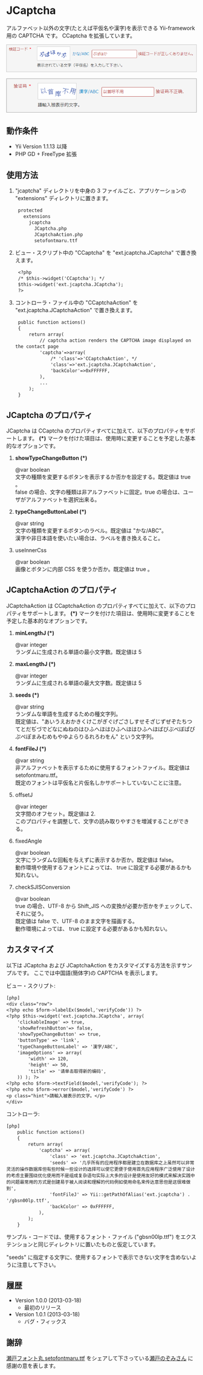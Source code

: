 JCaptcha
========

アルファベット以外の文字(たとえば平仮名や漢字)を表示できる Yii-framework 用の CAPTCHA です。
CCaptcha を拡張しています。

![JCaptcha in Action](docs/jcaptcha.png "JCaptcha in Action")

![JCaptcha using Chinese characters](docs/jcaptcha-c.png "JCaptcha using Chinese characters")

動作条件
------------
+ Yii Version 1.1.13 以降
+ PHP GD + FreeType 拡張

使用方法
--------
1. "jcaptcha" ディレクトリを中身の 3 ファイルごと、アプリケーションの "extensions" ディレクトリに置きます。

		protected
		  extensions
		    jcaptcha
		      JCaptcha.php
		      JCaptchaAction.php
		      setofontmaru.ttf

2. ビュー・スクリプト中の "CCaptcha" を "ext.jcaptcha.JCaptcha" で置き換えます。

		<?php
		/* $this->widget('CCaptcha'); */
		$this->widget('ext.jcaptcha.JCaptcha');
		?>

3. コントローラ・ファイル中の "CCaptchaAction" を "ext.jcaptcha.JCaptchaAction" で置き換えます。

		public function actions()
		{
			return array(
				// captcha action renders the CAPTCHA image displayed on the contact page
				'captcha'=>array(
					/* 'class'=>'CCaptchaAction', */
					'class'=>'ext.jcaptcha.JCaptchaAction',
					'backColor'=>0xFFFFFF,
				),
				...
			);
		}

JCaptcha のプロパティ
-------------------
JCaptcha は CCaptcha のプロパティすべてに加えて、以下のプロパティをサポートします。
**(*)** マークを付けた項目は、使用時に変更することを予定した基本的なオプションです。

1. **showTypeChangeButton (*)**

	@var boolean  
	文字の種類を変更するボタンを表示するか否かを設定する。既定値は true 。  
	false の場合、文字の種類は非アルファベットに固定。true の場合は、ユーザがアルファベットを選択出来る。

2. **typeChangeButtonLabel (*)**

	@var string  
	文字の種類を変更するボタンのラベル。既定値は "かな/ABC"。  
	漢字や非日本語を使いたい場合は、ラベルを書き換えること。

3. useInnerCss

	@var boolean  
	画像とボタンに内部 CSS を使うか否か。既定値は true 。

JCaptchaAction のプロパティ
-------------------------
JCaptchaAction は CCaptchaAction のプロパティすべてに加えて、以下のプロパティをサポートします。
**(*)** マークを付けた項目は、使用時に変更することを予定した基本的なオプションです。

1. **minLengthJ (*)**

	@var integer  
	ランダムに生成される単語の最小文字数。既定値は 5

2. **maxLengthJ (*)**

	@var integer  
	ランダムに生成される単語の最大文字数。既定値は 5

3. **seeds (*)**

	@var string  
	ランダムな単語を生成するための種文字列。  
	既定値は、"あいうえおかきくけこがぎぐげごさしすせそざじずぜぞたちつてとだぢづでどなにぬねのはひふへほはひふへほはひふへほばびぶべぼぱぴぷぺぽまみむめもやゆよらりるれろわをん" という文字列。  

4. **fontFileJ (*)**

	@var string  
	非アルファベットを表示するために使用するフォントファイル。既定値は setofontmaru.ttf。  
	既定のフォントは平仮名と片仮名しかサポートしていないことに注意。

5. offsetJ

	@var integer  
	文字間のオフセット。既定値は 2.  
	このプロパティを調整して、文字の読み取りやすさを増減することができる。

6. fixedAngle

	@var boolean  
	文字にランダムな回転を与えずに表示するか否か。既定値は false。  
	動作環境や使用するフォントによっては、 true に設定する必要があるかも知れない。

7. checkSJISConversion

	@var boolean  
	true の場合、UTF-8 から Shift_JIS への変換が必要か否かをチェックして、それに従う。  
	既定値は false で、UTF-8 のまま文字を描画する。  
	動作環境によっては、 true に設定する必要があるかも知れない。

カスタマイズ
------------

以下は JCaptcha および JCaptchaAction をカスタマイズする方法を示すサンプルです。
ここでは中国語(簡体字)の CAPTCHA を表示します。

ビュー・スクリプト:

```
[php]
<div class="row">
<?php echo $form->labelEx($model,'verifyCode')) ?>
<?php $this->widget('ext.jcaptcha.JCaptcha', array(
	'clickableImage' => true,
	'showRefreshButton'=> false,
	'showTypeChangeButton' => true,
	'buttonType' => 'link',
	'typeChangeButtonLabel' => '漢字/ABC',
	'imageOptions' => array(
		'width' => 120,
		'height' => 50,
		'title' => '请单击取得新的编码',
	)) ); ?>
<?php echo $form->textField($model,'verifyCode'); ?>
<?php echo $form->error($model,'verifyCode') ?>
<p class="hint">請輸入被表示的文字。</p>
</div>
```

コントローラ:

```
[php]
	public function actions()
	{
		return array(
			'captcha' => array(
				'class' => 'ext.jcaptcha.JCaptchaAction',
				'seeds' => '几乎所有的应用程序都是建立在数据库之上虽然可以非常灵活的操作数据库但有些时候一些设计的选择可以使它更便于使用首先应用程序广泛使用了设计的考虑主要围绕优化使用而不是组成复杂语句实际上大多的设计是使用友好的模式来解决实践中的问题最常用的方式是创建易于被人阅读和理解的代码例如使用命名来传达意思但是这很难做到',
				'fontFileJ' => Yii::getPathOfAlias('ext.jcaptcha') . '/gbsn00lp.ttf',
				'backColor' => 0xFFFFFF,
			),
		);
	}

```

サンプル・コードでは、使用するフォント・ファイル ("gbsn00lp.ttf") をエクステンションと同じディレクトリに置いたものと仮定しています。

"seeds" に指定する文字に、使用するフォントで表示できない文字を含めないように注意して下さい。

履歴
----

+ Version 1.0.0 (2013-03-18)
	+ 最初のリリース
+ Version 1.0.1 (2013-03-18)
	+ バグ・フィックス

謝辞
----
[瀬戸フォント丸 setofontmaru.ttf](http://nonty.net/item/font/setofontmaru.php) をシェアして下さっている[瀬戸のぞみさん](http://nonty.net/about/) に感謝の意を表します。
